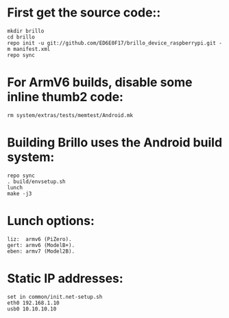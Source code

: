 # First get the source code::

    mkdir brillo
    cd brillo
    repo init -u git://github.com/ED6E0F17/brillo_device_raspberrypi.git -m manifest.xml
    repo sync

# For ArmV6 builds, disable some inline thumb2 code:

    rm system/extras/tests/memtest/Android.mk

# Building Brillo uses the Android build system:

    repo sync
    . build/envsetup.sh 
    lunch
    make -j3

# Lunch options:

    liz:  armv6 (PiZero).
    gert: armv6 (ModelB+).
    eben: armv7 (Model2B).

# Static IP addresses:

    set in common/init.net-setup.sh
    eth0 192.168.1.10
    usb0 10.10.10.10

